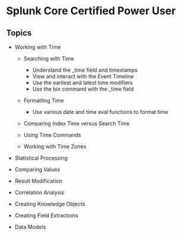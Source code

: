 # Splunk Core Certified Power User
## Topics
* Working with Time
  * Searching with Time 
    * Understand the _time field and timestamps
    * View and interact with the Event Timeline
    * Use the earliest and latest time modifiers
    * Use the bin command with the _time field

  * Formatting Time
    * Use various date and time eval functions to format time

  * Comparing Index Time versus Search Time
  * Using Time Commands
  * Working with Time Zones

* Statistical Processing
* Comparing Values
* Result Modification
* Correlation Analysis
* Creating Knowledge Objects
* Creating Field Extractions
* Data Models
